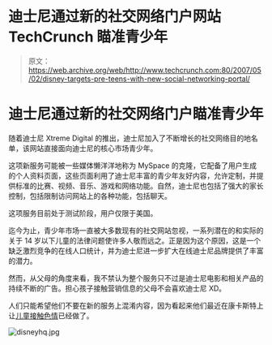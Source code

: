 # 迪士尼通过新的社交网络门户网站 TechCrunch 瞄准青少年

> 原文：<https://web.archive.org/web/http://www.techcrunch.com:80/2007/05/02/disney-targets-pre-teens-with-new-social-networking-portal/>

# 迪士尼通过新的社交网络门户瞄准青少年

随着迪士尼 Xtreme Digital 的推出，迪士尼加入了不断增长的社交网络目的地名单，该网站直接面向迪士尼的核心市场青少年。

这项新服务可能被一些媒体懒洋洋地称为 MySpace 的克隆，它配备了用户生成的个人资料页面，这些页面利用了迪士尼丰富的青少年友好内容，允许定制，并提供标准的比赛、视频、音乐、游戏和网络功能。自然，迪士尼也包括了强大的家长控制，包括限制访问网站上的各种功能，包括聊天。

这项服务目前处于测试阶段，用户仅限于美国。

迄今为止，青少年市场一直被大多数现有的社交网站忽视，一系列潜在的和实际的关于 14 岁以下儿童的法律问题使许多人敬而远之。正是因为这个原因，这是一个缺乏激烈竞争的在线人口统计，并为迪士尼进一步扩大在线迪士尼品牌提供了丰富的潜力。

然而，从父母的角度来看，我不禁认为整个服务只不过是迪士尼电影和相关产品的持续不断的广告。担心孩子接触营销信息的父母不会喜欢迪士尼 XD。

人们只能希望他们不要在新的服务上混淆内容，因为看起来他们最近在康卡斯特上让[儿童接触色情](https://web.archive.org/web/20220117162417/http://news.ninemsn.com.au/article.aspx?id=264810)已经做了。

![disneyhq.jpg](img/f282f4f5a76cf9300f7c8f454150c422.png)